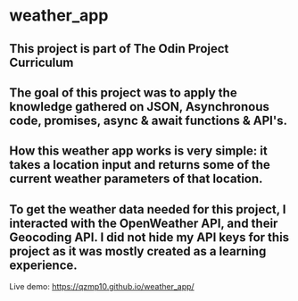 # weather_app
This project is part of The Odin Project Curriculum
-----------------
The goal of this project was to apply the knowledge gathered on JSON, Asynchronous code, promises, async & await functions & API's.
-
How this weather app works is very simple: it takes a location input and returns some of the current weather parameters of that location.
-
To get the weather data needed for this project, I interacted with the OpenWeather API, and their Geocoding API. I did not hide my API keys for this project as it was mostly created as a learning experience.
-
Live demo: https://qzmp10.github.io/weather_app/

